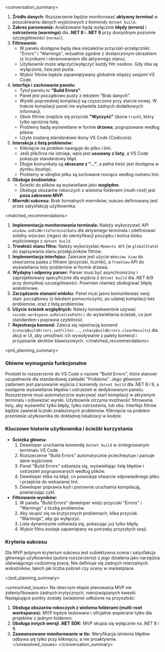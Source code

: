 <conversation_summary>
<decisions>
1.  **Źródło danych:** Rozszerzenie będzie monitorować **aktywny terminal** w poszukiwaniu danych wyjściowych z komendy `dotnet build`.
2.  **Zakres parsowania:** Analizowane będą wyłącznie **błędy (errors)** i **ostrzeżenia (warnings)** dla **.NET 8** i **.NET 9** przy domyślnym poziomie szczegółowości (`normal`).
3.  **Filtrowanie:**
    *   W panelu dostępne będą dwa niezależne przyciski-przełączniki: "Errors" i "Warnings", wizualnie zgodne z dostarczonym obrazkiem (z licznikami i obramowaniem dla aktywnego stanu).
    *   Użytkownik może włączyć/wyłączyć każdy filtr osobno. Gdy oba są wyłączone, lista jest pusta.
    *   Wybór filtrów będzie zapamiętywany globalnie między sesjami VS Code.
4.  **Interfejs i zachowanie panelu:**
    *   Tytuł panelu to **"Build Errors"**.
    *   Panel jest początkowo pusty z tekstem "Brak danych".
    *   Wyniki poprzedniej kompilacji są czyszczone przy starcie nowej. W trakcie kompilacji panel nie wyświetla żadnych dodatkowych informacji.
    *   Obok filtrów znajdzie się przycisk **"Wyczyść"** (ikona `trash`), który tylko opróżnia listę.
    *   Problemy będą wyświetlane w formie **drzewa**, pogrupowane według plików.
    *   Użyte zostaną standardowe ikony VS Code (Codicons).
5.  **Interakcja z listą problemów:**
    *   Kliknięcie na problem nawiguje do pliku i linii.
    *   Jeśli plik/linia nie istnieje, wpis jest **usuwany z listy**, a VS Code pokazuje standardowy błąd.
    *   Długie komunikaty są **skracane z "..."**, a pełna treść jest dostępna w dymku (tooltip).
    *   Problemy w obrębie pliku są sortowane rosnąco według numeru linii.
6.  **Obsługa środowiska:**
    *   Ścieżki do plików są wyświetlane jako **względne**.
    *   Obsługa obszarów roboczych z wieloma folderami (multi-root) jest **poza zakresem MVP**.
7.  **Mierniki sukcesu:** Brak formalnych mierników; sukces definiowany jest przez satysfakcję użytkownika.

</decisions>

<matched_recommendations>
1.  **Implementacja monitorowania terminala:** Należy wykorzystać API `window.onDidWriteTerminalData` dla aktywnego terminala i zdefiniować solidny wzorzec (regex) do identyfikacji początku i końca bloku wyjściowego z `dotnet build`.
2.  **Trwałość stanu filtra:** Należy wykorzystać `Memento API` (w `globalState`) do zapisywania stanu przełączników filtrów.
3.  **Implementacja interfejsu:** Zalecane jest użycie `Webview View` do stworzenia paska z filtrami (przyciski, liczniki), a `TreeView` API do wyświetlania listy problemów w formie drzewa.
4.  **Wydajny i odporny parser:** Parser musi być asynchroniczny i zaprojektowany specyficznie dla wyjścia z `dotnet build` dla .NET 8/9 przy domyślnej szczegółowości. Powinien również obsługiwać błędy wieloliniowe.
5.  **Zarządzanie stanami widoku:** Panel musi jasno komunikować swój stan: początkowy (z tekstem pomocniczym), po udanej kompilacji bez problemów, oraz z listą problemów.
6.  **Użycie ścieżek względnych:** Należy konsekwentnie używać `vscode.workspace.asRelativePath()` do wyświetlania ścieżek, co jest standardem i poprawia czytelność.
7.  **Rejestracja komend:** Zaleca się rejestrację komend (`csharpBuildErrors.setFilter...`, `csharpBuildErrors.clearResults`) dla akcji w UI, aby umożliwić ich wywoływanie z palety komend i przypisanie skrótów klawiszowych.
</matched_recommendations>

<prd_planning_summary>
### Główne wymagania funkcjonalne
Produkt to rozszerzenie do VS Code o nazwie "Build Errors", które stanowi uzupełnienie dla standardowej zakładki "Problems". Jego głównym zadaniem jest parsowanie wyjścia z komendy `dotnet build` dla .NET 8 i 9, a następnie wyświetlanie błędów i ostrzeżeń w dedykowanym panelu. Rozszerzenie musi automatycznie wykrywać start kompilacji w aktywnym terminalu i odświeżać wyniki. Użytkownik otrzyma możliwość filtrowania listy, aby wyświetlić tylko błędy, tylko ostrzeżenia, lub oba. Interfejs filtrów będzie zawierał liczniki znalezionych problemów. Kliknięcie na problem przeniesie użytkownika do dokładnej lokalizacji w kodzie.

### Kluczowe historie użytkownika i ścieżki korzystania
*   **Ścieżka główna:**
    1.  Deweloper uruchamia komendę `dotnet build` w zintegrowanym terminalu VS Code.
    2.  Rozszerzenie "Build Errors" automatycznie przechwytuje i parsuje dane wyjściowe.
    3.  Panel "Build Errors" odświeża się, wyświetlając listę błędów i ostrzeżeń pogrupowanych według plików.
    4.  Deweloper klika na błąd, co powoduje otwarcie odpowiedniego pliku i przejście do wskazanej linii.
    5.  Deweloper poprawia kod i ponownie uruchamia kompilację, powtarzając cykl.
*   **Filtrowanie wyników:**
    1.  W panelu "Build Errors" deweloper widzi przyciski "Errors" i "Warnings" z liczbą problemów.
    2.  Aby skupić się na krytycznych problemach, klika przycisk "Warnings", aby go wyłączyć.
    3.  Lista dynamicznie odświeża się, pokazując już tylko błędy.
    4.  Wybór filtra zostaje zapamiętany na potrzeby przyszłych sesji.

### Kryteria sukcesu
Dla MVP jedynym kryterium sukcesu jest subiektywna ocena i satysfakcja głównego użytkownika (autora rozszerzenia) z jego działania jako narzędzia ułatwiającego codzienną pracę. Nie definiuje się żadnych mierzalnych wskaźników, takich jak liczba pobrań czy oceny w marketplace.

</prd_planning_summary>

<unresolved_issues>
Na obecnym etapie planowania MVP nie zidentyfikowano żadnych krytycznych, nierozwiązanych kwestii. Następujące punkty zostały świadomie odłożone na przyszłość:
1.  **Obsługa obszarów roboczych z wieloma folderami (multi-root workspaces):** MVP będzie testowane i oficjalnie wspierane tylko dla projektów z jednym folderem.
2.  **Obsługa innych wersji .NET SDK:** MVP skupia się wyłącznie na .NET 8 i 9.
3.  **Zaawansowane monitorowanie w tle:** Weryfikacja istnienia błędów odbywa się tylko przy kliknięciu, a nie proaktywnie.
</unresolved_issues>
</conversation_summary> 
